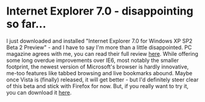 Internet Explorer 7.0 - disappointing so far...
=========================================

I just downloaded and installed "Internet Explorer 7.0 for Windows XP SP2 Beta 2 Preview" - and I have to say I'm more than a little disappointed. PC magazine agrees with me, you can read their full review [here](http://www.pcmag.com/article2/0,1895,1920656,00.asp). While offering some long overdue improvements over IE6, most notably the smaller footprint, the newest version of Microsoft's browser is hardly innovative, me-too features like tabbed browsing and live bookmarks abound. Maybe once Vista is (finally) released, it will get better - but I'd definitely steer clear of this beta and stick with Firefox for now. But, if you really want to try it, you can download it [here](http://www.microsoft.com/windows/ie/ie7/default.mspx).

